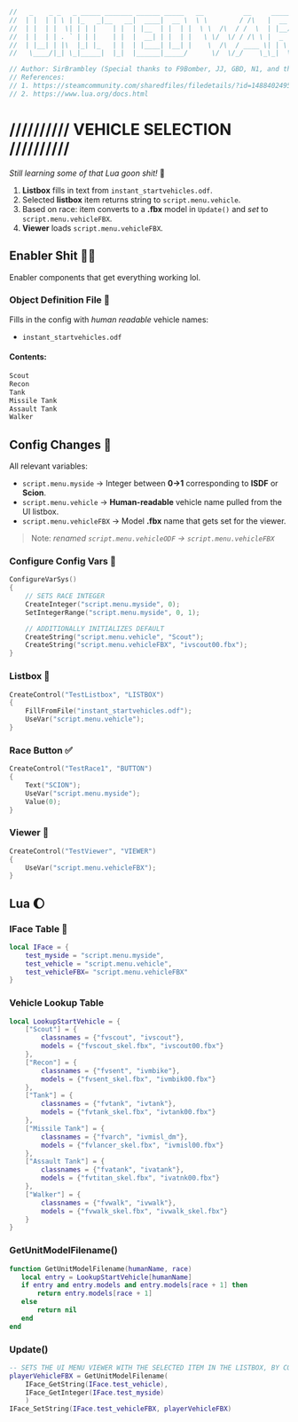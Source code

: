 ```c++
//   _    _ _   _ _____ _______ ______ _____   __          __     _____  
//  | |  | | \ | |_   _|__   __|  ____|  __ \  \ \        / /\   |  __ \ 
//  | |  | |  \| | | |    | |  | |__  | |  | |  \ \  /\  / /  \  | |__) |
//  | |  | | . ` | | |    | |  |  __| | |  | |   \ \/  \/ / /\ \ |  _  / 
//  | |__| | |\  |_| |_   | |  | |____| |__| |    \  /\  / ____ \| | \ \ 
//   \____/|_| \_|_____|  |_|  |______|_____/      \/  \/_/    \_\_|  \_\

// Author: SirBrambley (Special thanks to F9Bomber, JJ, GBD, N1, and the entire community)
// References:
// 1. https://steamcommunity.com/sharedfiles/filedetails/?id=1488402495
// 2. https://www.lua.org/docs.html
```

# ////////// VEHICLE SELECTION //////////
*Still learning some of that Lua goon shit!* 🌛

1. **Listbox** fills in text from `instant_startvehicles.odf`.
1. Selected **listbox** item returns string to `script.menu.vehicle`.
1. Based on race: item converts to a **.fbx** model in `Update()` and *set* to `script.menu.vehicleFBX`.
1. **Viewer** loads `script.menu.vehicleFBX`.

## Enabler Shit 👷‍♂️
Enabler components that get everything working lol.

### Object Definition File 🧱
Fills in the config with *human readable* vehicle names:
- `instant_startvehicles.odf`

#### Contents:
```c++
Scout
Recon
Tank
Missile Tank
Assault Tank
Walker
```

## Config Changes 🏓

All relevant variables:
- `script.menu.myside` → Integer between **0→1** corresponding to **ISDF** or **Scion**.
- `script.menu.vehicle` → **Human-readable** vehicle name pulled from the UI listbox.
- `script.menu.vehicleFBX` → Model **.fbx** name that gets set for the viewer.

> Note: *renamed `script.menu.vehicleODF` → `script.menu.vehicleFBX`*

### Configure Config Vars 🤖
```c++
ConfigureVarSys()
{
    // SETS RACE INTEGER
	CreateInteger("script.menu.myside", 0);
	SetIntegerRange("script.menu.myside", 0, 1);

	// ADDITIONALLY INITIALIZES DEFAULT
	CreateString("script.menu.vehicle", "Scout");
	CreateString("script.menu.vehicleFBX", "ivscout00.fbx");
}
```

### Listbox 📃
```c++
CreateControl("TestListbox", "LISTBOX")
{
    FillFromFile("instant_startvehicles.odf");
    UseVar("script.menu.vehicle");
}
```
### Race Button ✅
```c++
CreateControl("TestRace1", "BUTTON")
{
    Text("SCION");
    UseVar("script.menu.myside");
    Value(0);
}
```

### Viewer 🗿

```c++
CreateControl("TestViewer", "VIEWER")
{
    UseVar("script.menu.vehicleFBX");
}
```

## Lua 🌔

### IFace Table 💊
```lua
local IFace = {
    test_myside = "script.menu.myside",
    test_vehicle = "script.menu.vehicle",
    test_vehicleFBX= "script.menu.vehicleFBX"
}
```
### Vehicle Lookup Table
```lua
local LookupStartVehicle = {
    ["Scout"] = {
        classnames = {"fvscout", "ivscout"},
        models = {"fvscout_skel.fbx", "ivscout00.fbx"}
    },
    ["Recon"] = {
        classnames = {"fvsent", "ivmbike"},
        models = {"fvsent_skel.fbx", "ivmbik00.fbx"}
    },
    ["Tank"] = {
        classnames = {"fvtank", "ivtank"},
        models = {"fvtank_skel.fbx", "ivtank00.fbx"}
    },
    ["Missile Tank"] = {
        classnames = {"fvarch", "ivmisl_dm"},
        models = {"fvlancer_skel.fbx", "ivmisl00.fbx"}
    },
    ["Assault Tank"] = {
        classnames = {"fvatank", "ivatank"},
        models = {"fvtitan_skel.fbx", "ivatnk00.fbx"}
    },
    ["Walker"] = {
        classnames = {"fvwalk", "ivwalk"},
        models = {"fvwalk_skel.fbx", "ivwalk_skel.fbx"}
    }
}
```

### GetUnitModelFilename()
```lua
function GetUnitModelFilename(humanName, race)
   local entry = LookupStartVehicle[humanName]
   if entry and entry.models and entry.models[race + 1] then
       return entry.models[race + 1]
   else
       return nil
   end
end
```

### Update()
```lua
-- SETS THE UI MENU VIEWER WITH THE SELECTED ITEM IN THE LISTBOX, BY CONVERTING THE NAME TO .FBX
playerVehicleFBX = GetUnitModelFilename(
    IFace_GetString(IFace.test_vehicle),
    IFace_GetInteger(IFace.test_myside)
    )
IFace_SetString(IFace.test_vehicleFBX, playerVehicleFBX)
```